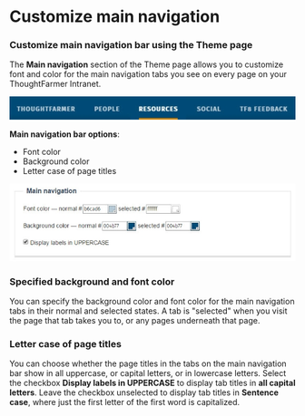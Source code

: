# Customize main navigation

### Customize main navigation bar using the Theme page

The **Main navigation** section of the Theme page allows you to customize font and color for the main navigation tabs you see on every page on your ThoughtFarmer Intranet.

![](../../../../.gitbook/assets/1%20%2815%29.jpg)

**Main navigation bar options**:

* Font color
* Background color
* Letter case of page titles

![](../../../../.gitbook/assets/2%20%2823%29.jpg)

### Specified background and font color

You can specify the background color and font color for the main navigation tabs in their normal and selected states. A tab is "selected" when you visit the page that tab takes you to, or any pages underneath that page.

### Letter case of page titles

You can choose whether the page titles in the tabs on the main navigation bar show in all uppercase, or capital letters, or in lowercase letters. Select the checkbox **Display labels in UPPERCASE** to display tab titles in **all capital letters**. Leave the checkbox unselected to display tab titles in **Sentence case**, where just the first letter of the first word is capitalized.  


